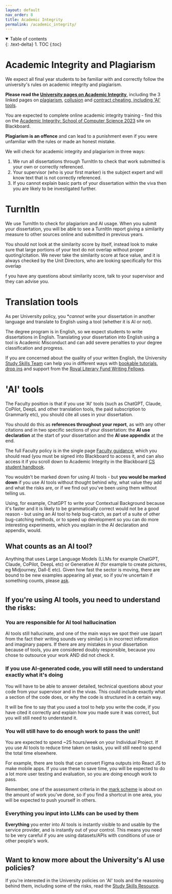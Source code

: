 ```yaml
---
layout: default
nav_order: 8
title: Academic Integrity
permalink: /academic_integrity/
---
```


<details open markdown="block">
<summary>
Table of contents
</summary>
{: .text-delta}
1. TOC
{:toc}
</details>

# Academic Integrity and Plagiarism

We expect all final year students to be familiar with and correctly follow the university's rules on academic integrity and plagiarism.  

**Please read the [University pages on Academic Integrity](https://www.bristol.ac.uk/students/support/academic-advice/academic-integrity/)**, including the 3 linked pages on [plagiarism](https://www.bristol.ac.uk/students/support/academic-advice/academic-integrity/plagiarism/), [collusion](https://www.bristol.ac.uk/students/support/academic-advice/academic-integrity/collusion/) and [contract cheating, including 'AI' tools](https://www.bristol.ac.uk/students/support/academic-advice/academic-integrity/contract-cheating/).

You are expected to complete online academic integrity training - find this on the [Academic Integrity: School of Computer Science 2023](https://www.ole.bris.ac.uk/webapps/blackboard/content/listContentEditable.jsp?content_id=_8261184_1&course_id=_258488_1) site on Blackboard.

**Plagiarism is an offence** and can lead to a punishment even if you were unfamiliar with the rules or made an honest mistake.

We will check for academic integrity and plagiarism in three ways:
1. We run all dissertations through TurnItIn to check that work submitted is your own or correctly referenced.
2. Your supervisor (who is your first marker) is the subject expert and will know text that is not correctly referenced.
3. If you cannot explain basic parts of your dissertation within the viva then you are likely to be investigated further.

#
# TurnItIn

We use TurnItIn to check for plagiarism and AI usage.  When you submit your
dissertation, you will be able to see a TurnItIn report giving a similarity
measure to other sources online and submitted in previous years.  

You should not look at the similarity score by itself, instead look to make sure
that large portions of your text do not overlap without proper
quoting/citation. We never take the similarity score at face value, and it is always checked by the Unit Directors, who are looking specifically for this overlap

f you have any questions about similarity score, talk to
your supervisor and they can advise you.

#
# Translation tools

As per University policy, you **cannot* write your dissertation in another language
and translate to English using a tool (whether it is AI or not).  

The degree program is in English, so we expect students to write dissertations in
English.  Translating your dissertation into English using a tool is Academic
Misconduct and can add severe penalties to your degree classification and
progress.

If you are concerned about the quality of your written English, the University [Study Skills Team](https://www.bristol.ac.uk/students/your-studies/study-support/study-skills/) can help you in different ways with [bookable tutorials](https://www.ole.bris.ac.uk/bbcswebdav/courses/Study_Skills/whats-on/index.html#/id/5f044158cf57ca06c433abe4), [drop ins](https://www.ole.bris.ac.uk/bbcswebdav/courses/Study_Skills/whats-on/index.html#/id/632acb7dfb7af103d447e4c6) and support from the [Royal Literary Fund Writing Fellows](https://www.bristol.ac.uk/bristol-futures/royal-literary-fellows/). 

#
# 'AI' tools

The Faculty position is that if you use 'AI' tools (such as ChatGPT, Claude, CoPilot, DeepL and other translation tools, the paid subscription to Grammarly etc), you should cite all uses in your dissertation. 

You should do this as **references throughout your report**, as with any other citations and in two specific sections of your dissertation: the **AI use declaration** at the start of your dissertation and the **AI use appendix** at the end.   

The full Faculty policy is in the single page [Faculty guidance](https://www.ole.bris.ac.uk/bbcswebdav/pid-8241705-dt-content-rid-48627612_3/xid-48627612_3), which you should read (you must be signed into Blackboard to access it, and can also access it if you scroll down to Academic Integrity in the Blackboard [CS student handbook](https://www.ole.bris.ac.uk/webapps/blackboard/content/listContentEditable.jsp?content_id=_8241665_1&course_id=_258444_1&content_id=_8241705_1#).

You wouldn't be marked down for using AI tools - but **you would be marked down** if you use AI tools without thought behind why, what value they add and what the risks are, or if we find out you've been using them without telling us. 

Using, for example, ChatGPT to write your Contextual Background because it's faster and it is likely to be grammatically correct would not be a good reason - but using an AI tool to help bug-catch, as part of a suite of other bug-catching methods, or to speed up development so you can do more interesting experiments, which you explain in the AI declaration and appendix, would. 

## What counts as an AI tool?
Anything that uses Large Language Models (LLMs for example ChatGPT, Claude, CoPilot, DeepL etc) or Generative AI (for example to create pictures, eg Midjourney, Dall-E etc). Given how fast the sector is moving, there are bound to be new examples appearing all year, so if you're uncertain if something counts, please [ask](https://teams.microsoft.com/l/channel/19%3A6dad55759f244b258c80536771ee9401%40thread.tacv2/Project%20Q%20and%20A?groupId=2afc7cab-8743-48ed-aaaa-b0d542d2bb68&tenantId=b2e47f30-cd7d-4a4e-a5da-b18cf1a4151b).

#
## If you're using AI tools, you need to understand the risks: 

### You are responsible for AI tool hallucination
AI tools still hallucinate, and one of the main ways we spot their use (apart from the fact their writing sounds very similar) is in incorrect information and imaginary papers. If there are any mistakes in your dissertation because of tools, you are considered doubly responsible, because you chose to outsource your work AND did not check it. 

### If you use AI-generated code, you will still need to understand exactly what it's doing
You will have to be able to answer detailed, technical questions about your code from your supervisor and in the vivas. This could include exactly what a section of the code does, or why the code is structured in a certain way.

It will be fine to say that you used a tool to help you write the code, if you have cited it correctly and explain how you made sure it was correct, but you will still need to understand it. 

### You will still have to do enough work to pass the unit!
You are expected to spend ~25 hours/week on your Individual Project. If you use AI tools to reduce time taken on tasks, you will still need to spend the total time elsewhere.  

For example, there are tools that can convert Figma outputs into React JS to make mobile apps.  If you use these to save time, you will be expected to do a lot more user testing and evaluation, so you are doing enough work to pass. 

Remember, one of the assessment criteria in the [mark scheme](https://cs-uob-individual-project.github.io/assessment#mark-scheme) is about on the amount of work you've done, so if you find a shortcut in one area, you will be expected to push yourself in others. 

### Everything you input into LLMs can be used by them
**Everything** you enter into AI tools is instantly visible to and usable by the service provider, and is instantly out of your control. This means you need to be very careful if you are using datasets/APIs with conditions of use or other people's work. 

#
## Want to know more about the University's AI use policies?

If you're interested in the University policies on 'AI' tools and the reasoning behind them, including some of the risks, read the [Study Skills Resource](https://www.ole.bris.ac.uk/bbcswebdav/pid-8037204-dt-content-rid-46594374_2/courses/Study_Skills/using-ai-at-university/index.html). 


